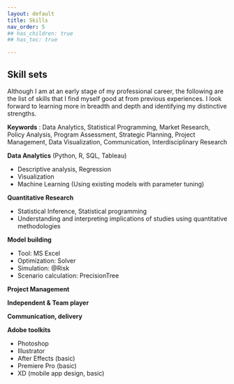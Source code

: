 ```yaml
---
layout: default
title: Skills
nav_order: 5
## has_children: true
## has_toc: true

---
```


## Skill sets

Although I am at an early stage of my professional career, the following are the list of skills that I find myself good at from previous experiences.
I look forward to learning more in breadth and depth and identifying my distinctive strengths.

**Keywords**
: Data Analytics, Statistical Programming, Market Research, Policy Analysis, Program Assessment, Strategic Planning, Project Management, Data Visualization, Communication, Interdisciplinary Research


**Data Analytics** 
(Python, R, SQL, Tableau)
  - Descriptive analysis, Regression
  - Visualization 
  - Machine Learning (Using existing models with parameter tuning)

**Quantitative Research**
  - Statistical Inference, Statistical programming
  - Understanding and interpreting implications of studies using quantitative methodologies

**Model building**
  - Tool: MS Excel
  - Optimization: Solver
  - Simulation: @Risk
  - Scenario calculation: PrecisionTree 

**Project Management**

**Independent & Team player**

**Communication, delivery**
 
**Adobe toolkits**
  - Photoshop
  - Illustrator
  - After Effects (basic)
  - Premiere Pro (basic)
  - XD (mobile app design, basic)
